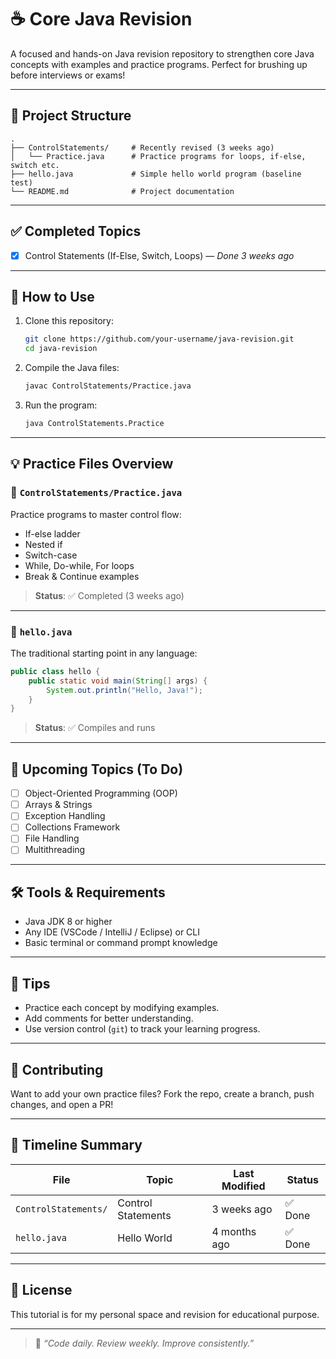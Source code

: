 # ☕ Core Java Revision

A focused and hands-on Java revision repository to strengthen core Java concepts with examples and practice programs. Perfect for brushing up before interviews or exams!

---

## 📁 Project Structure

```
.
├── ControlStatements/     # Recently revised (3 weeks ago)
│   └── Practice.java      # Practice programs for loops, if-else, switch etc.
├── hello.java             # Simple hello world program (baseline test)
└── README.md              # Project documentation
```

---

## ✅ Completed Topics

- [x] Control Statements (If-Else, Switch, Loops) — *Done 3 weeks ago*

---

## 🧠 How to Use

1. Clone this repository:
   ```bash
   git clone https://github.com/your-username/java-revision.git
   cd java-revision
   ```

2. Compile the Java files:
   ```bash
   javac ControlStatements/Practice.java
   ```

3. Run the program:
   ```bash
   java ControlStatements.Practice
   ```

---

## 💡 Practice Files Overview

### 🔸 `ControlStatements/Practice.java`
Practice programs to master control flow:
- If-else ladder
- Nested if
- Switch-case
- While, Do-while, For loops
- Break & Continue examples

> **Status**: ✅ Completed (3 weeks ago)

---

### 🔸 `hello.java`
The traditional starting point in any language:
```java
public class hello {
    public static void main(String[] args) {
        System.out.println("Hello, Java!");
    }
}
```

> **Status**: ✅ Compiles and runs

---

## 🧪 Upcoming Topics (To Do)

- [ ] Object-Oriented Programming (OOP)
- [ ] Arrays & Strings
- [ ] Exception Handling
- [ ] Collections Framework
- [ ] File Handling
- [ ] Multithreading

---

## 🛠 Tools & Requirements

- Java JDK 8 or higher
- Any IDE (VSCode / IntelliJ / Eclipse) or CLI
- Basic terminal or command prompt knowledge

---

## 📌 Tips

- Practice each concept by modifying examples.
- Add comments for better understanding.
- Use version control (`git`) to track your learning progress.

---

## 🤝 Contributing

Want to add your own practice files? Fork the repo, create a branch, push changes, and open a PR!

---

## 📅 Timeline Summary

| File                  | Topic             | Last Modified   | Status     |
|-----------------------|------------------|------------------|------------|
| `ControlStatements/`  | Control Statements | 3 weeks ago      | ✅ Done     |
| `hello.java`          | Hello World        | 4 months ago     | ✅ Done     |

---

## 📄 License

This tutorial is for my personal space and revision for educational purpose.

---

> 🚀 *“Code daily. Review weekly. Improve consistently.”*
